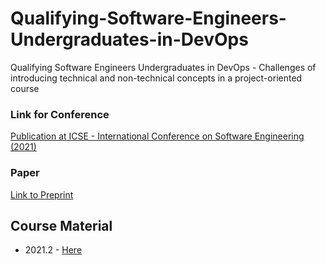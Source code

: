 # Qualifying-Software-Engineers-Undergraduates-in-DevOps

Qualifying Software Engineers Undergraduates in DevOps - Challenges of introducing technical and non-technical concepts in a project-oriented course

### Link for Conference

[Publication at ICSE - International Conference on Software Engineering (2021)](https://conf.researchr.org/details/icse-2021/icse-2021-Software-Engineering-and-Education-Track/15/Qualifying-Software-Engineers-Undergraduates-in-DevOps-Challenges-of-introducing-te)

### Paper 
[Link to Preprint](https://arxiv.org/pdf/2102.06662.pdf) 



## Course Material

- 2021.2 - [Here](Turmas/2021-2.md)
